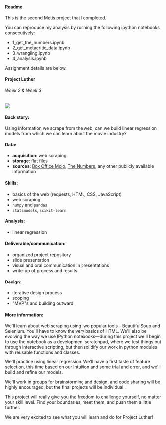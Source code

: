 #### Readme

This is the second Metis project that I completed.

You can reproduce my analysis by running the following ipython notebooks consecutively:
* 1_get_the_numbers.ipynb
* 2_get_metacritic_data.ipynb
* 3_wrangling.ipynb
* 4_analysis.ipynb

Assignment details are below.
 

#### Project Luther
###### Week 2 & Week 3

![](Luther.jpg)


#### Back story:

Using information we scrape from the web, can we build linear regression models from which we can learn about the movie industry?


#### Data:

 * **acquisition**: web scraping
 * **storage**: flat files
 * **sources**: [Box Office Mojo](http://www.boxofficemojo.com), [The Numbers](http://www.the-numbers.com/), any other publicly available information


#### Skills:

 * basics of the web (requests, HTML, CSS, JavaScript)
 * web scraping
 * `numpy` and `pandas`
 * `statsmodels`, `scikit-learn`


#### Analysis:

 * linear regression


#### Deliverable/communication:

 * organized project repository
 * slide presentation
 * visual and oral communication in presentations
 * write-up of process and results


#### Design:

 * iterative design process
 * scoping
 * "MVP"s and building outward


#### More information:

We'll learn about web scraping using two popular tools - BeautifulSoup and Selenium. You'll have to know the very basics of HTML. We'll also be evolving the way we use IPython notebooks—during this project we'll begin to use the notebook as a development scratchpad, where we test things out through interactive scripting, but then solidify our work in python modules with reusable functions and classes.

We'll practice using linear regression. We'll have a first taste of feature selection, this time based on our intuition and some trial and error, and we'll build and refine our models.

We'll work in groups for brainstorming and design, and code sharing will be highly encouraged, but the final projects will be individual.

This project will really give you the freedom to challenge yourself, no matter your skill level. Find your boundaries, meet them, and push them a little further.

We are very excited to see what you will learn and do for Project Luther!